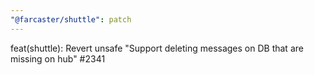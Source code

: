 ```yaml
---
"@farcaster/shuttle": patch
---
```


feat(shuttle): Revert unsafe "Support deleting messages on DB that are missing on hub" #2341
